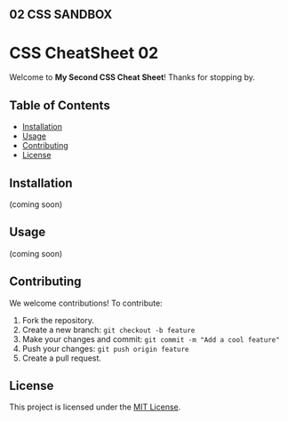 ## 02 CSS SANDBOX
# CSS CheatSheet 02

Welcome to **My Second CSS Cheat Sheet**! Thanks for stopping by.

## Table of Contents
- [Installation](#installation)
- [Usage](#usage)
- [Contributing](#contributing)
- [License](#license)

## Installation
(coming soon)

## Usage
(coming soon)

## Contributing
We welcome contributions! To contribute:
1. Fork the repository.
2. Create a new branch: `git checkout -b feature`
3. Make your changes and commit: `git commit -m "Add a cool feature"`
4. Push your changes: `git push origin feature`
5. Create a pull request.

## License
This project is licensed under the [MIT License](LICENSE).
 
